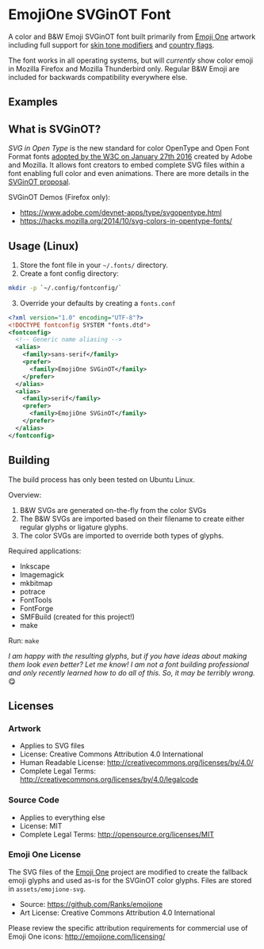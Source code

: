 # EmojiOne SVGinOT Font
A color and B&W Emoji SVGinOT font built primarily from [Emoji One][1] artwork
including full support for [skin tone modifiers][2] and [country flags][3].

The font works in all operating systems, but will *currently* show color
emoji in Mozilla Firefox and Mozilla Thunderbird only. Regular B&W Emoji are
included for backwards compatibility everywhere else.

[1]: http://emojione.com/
[2]: http://www.unicode.org/reports/tr51/#Diversity
[3]: http://www.unicode.org/reports/tr51/#Flags

## Examples

## What is SVGinOT?
*SVG in Open Type* is the new standard for color OpenType and Open Font Format
fonts [adopted by the W3C on January 27th 2016][4] created by Adobe and Mozilla.
It allows font creators to embed complete SVG files within a font enabling full
color and even animations. There are more details in the [SVGinOT proposal][5].

SVGinOT Demos (Firefox only):
* https://www.adobe.com/devnet-apps/type/svgopentype.html
* https://hacks.mozilla.org/2014/10/svg-colors-in-opentype-fonts/

[4]: https://www.w3.org/community/svgopentype/2016/01/27/opentype-spec-adopts-svg-in-opentype-proposal/
[5]: https://www.w3.org/2013/10/SVG_in_OpenType/

## Usage (Linux)
1. Store the font file in your `~/.fonts/` directory.
2. Create a font config directory:
```sh
mkdir -p `~/.config/fontconfig/`
```

3. Override your defaults by creating a `fonts.conf`
```xml
<?xml version="1.0" encoding="UTF-8"?>
<!DOCTYPE fontconfig SYSTEM "fonts.dtd">
<fontconfig>
  <!-- Generic name aliasing -->
  <alias>
    <family>sans-serif</family>
    <prefer>
      <family>EmojiOne SVGinOT</family>
    </prefer>
  </alias>
  <alias>
    <family>serif</family>
    <prefer>
      <family>EmojiOne SVGinOT</family>
    </prefer>
  </alias>
</fontconfig>
```

## Building
The build process has only been tested on Ubuntu Linux.

Overview:
1. B&W SVGs are generated on-the-fly from the color SVGs
2. The B&W SVGs are imported based on their filename to create either regular
   glyphs or ligature glyphs.
3. The color SVGs are imported to override both types of glyphs.

Required applications:
* Inkscape
* Imagemagick
* mkbitmap
* potrace
* FontTools
* FontForge
* SMFBuild (created for this project!)
* make

Run: `make`

*I am happy with the resulting glyphs, but if you have ideas about making
them look even better? Let me know! I am not a font building professional and
only recently learned how to do all of this. So, it may be terribly wrong.* 😋

## Licenses

### Artwork
* Applies to SVG files
* License: Creative Commons Attribution 4.0 International
* Human Readable License: http://creativecommons.org/licenses/by/4.0/
* Complete Legal Terms: http://creativecommons.org/licenses/by/4.0/legalcode

### Source Code
* Applies to everything else
* License: MIT
* Complete Legal Terms: http://opensource.org/licenses/MIT

### Emoji One License
The SVG files of the [Emoji One](http://emojione.com/) project are modified to
create the fallback emoji glyphs and used as-is for the SVGinOT color glyphs.
Files are stored in `assets/emojione-svg`.

* Source: https://github.com/Ranks/emojione
* Art License: Creative Commons Attribution 4.0 International

Please review the specific attribution requirements for commercial use of
Emoji One icons: http://emojione.com/licensing/
